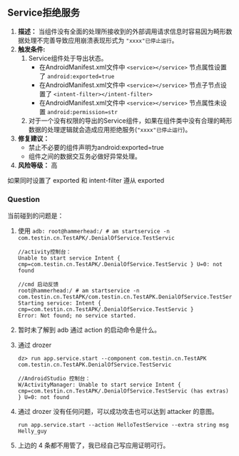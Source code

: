 ## Service拒绝服务
1. __描述：__ 当组件没有全面的处理所接收到的外部调用请求信息时容易因为畸形数据处理不完善导致应用崩溃表现形式为 `"xxxx"已停止运行`。
2. __触发条件:__ 
    1. Service组件处于导出状态。
        - 在AndroidManifest.xml文件中 `<service></service>` 节点属性设置了 `android:exported=true`
        - 在AndroidManifest.xml文件中 `<service></service>` 节点子节点设置了 `<intent-filter></intent-filter>`
        - 在AndroidManifest.xml文件中 `<service></service>` 节点属性未设置 `android:permission=str`
    2. 对于一个没有权限的导出的Service组件，如果在组件类中没有合理的畸形数据的处理逻辑就会造成应用拒绝服务(`"xxxx"已停止运行`)。
3. __修复建议：__ 
    - 禁止不必要的组件声明为android:exported=true
    - 组件之间的数据交互务必做好异常处理。
4. __风险等级：__ 高

如果同时设置了 exported 和 intent-filter 遵从 exported

### Question
当前碰到的问题是：
1. 使用 `adb: root@hammerhead:/ # am startservice -n com.testin.cn.TestAPK/.DenialOfService.TestServic` 
    ```
    //activity控制台：
    Unable to start service Intent { cmp=com.testin.cn.TestAPK/.DenialOfService.TestServic } U=0: not found

    //cmd 启动反馈
    root@hammerhead:/ # am startservice -n com.testin.cn.TestAPK/com.testin.cn.TestAPK.DenialOfService.TestServic
    Starting service: Intent { cmp=com.testin.cn.TestAPK/.DenialOfService.TestServic }
    Error: Not found; no service started.
    ```
2. 暂时未了解到 adb 通过 action 的启动命令是什么。

3. 通过 drozer 
    ```
    dz> run app.service.start --component com.testin.cn.TestAPK com.testin.cn.TestAPK.DenialOfService.TestServic

    //AndroidStudio 控制台：
    W/ActivityManager: Unable to start service Intent { cmp=com.testin.cn.TestAPK/.DenialOfService.TestServic (has extras) } U=0: not found
    ```

4. 通过 drozer 没有任何问题，可以成功攻击也可以达到 attacker 的意图。
    ```
    run app.service.start --action HelloTestService --extra string msg Helly_guy
    ``` 
5. 上边的 4 条都不用管了，我已经自己写应用证明可行。